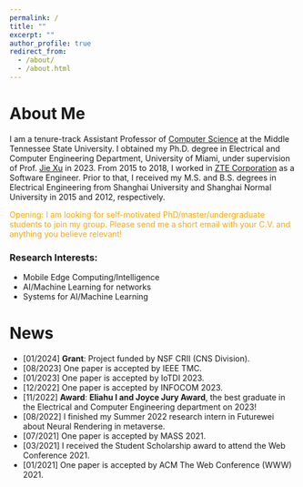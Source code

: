 ```yaml
---
permalink: /
title: ""
excerpt: ""
author_profile: true
redirect_from: 
  - /about/
  - /about.html
---
```

<style>
r { color: Red }
o { color: Orange }
g { color: Green }
</style>

# About Me
I am a tenure-track Assistant Professor of [Computer Science](https://www.mtsu.edu/csc/index.php) at the Middle Tennessee State University. I obtained my Ph.D. degree in Electrical and Computer Engineering Department, University of Miami, under supervision of Prof. [Jie Xu](https://sites.google.com/site/jiexuhomepage/home) in 2023. From 2015 to 2018, I worked in [ZTE Corporation](https://www.zte.com.cn/global/) as a Software Engineer. Prior to that, I received my M.S. and B.S. degrees in Electrical Engineering from Shanghai University and Shanghai Normal University in 2015 and 2012, respectively.

<o>Opening: I am looking for self-motivated PhD/master/undergraduate students to join my group. Please send me a short email with your C.V. and anything you believe relevant!</o>

### Research Interests:
- Mobile Edge Computing/Intelligence
- AI/Machine Learning for networks
- Systems for AI/Machine Learning

# News
- [01/2024] **Grant**: Project funded by NSF CRII (CNS Division).
- [08/2023] One paper is accepted by IEEE TMC.
- [01/2023] One paper is accepted by IoTDI 2023.
- [12/2022] One paper is accepted by INFOCOM 2023.
- [11/2022] **Award**: **Eliahu I and Joyce Jury Award**, the best graduate in the Electrical and Computer Engineering department on 2023!
- [08/2022] I finished my Summer 2022 research intern in Futurewei about Neural Rendering in metaverse.
- [07/2021] One paper is accepted by MASS 2021. 
- [03/2021] I received the Student Scholarship award to attend the Web Conference 2021.
- [01/2021] One paper is accepted by ACM The Web Conference (WWW) 2021. 

